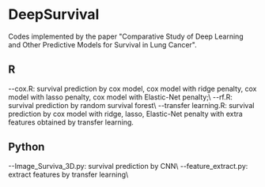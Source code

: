 # DeepSurvival
Codes implemented by the paper "Comparative Study of Deep Learning and Other Predictive Models for Survival in Lung Cancer".

## R
--cox.R: survival prediction by cox model, cox model with ridge penalty, cox model with lasso penalty, cox model with Elastic-Net penalty;\\
--rf.R: survival prediction by random survival forest\\
--transfer learning.R: survival prediction by cox model with ridge, lasso, Elastic-Net penalty with extra features obtained by transfer learning.

## Python
--Image_Surviva_3D.py: survival prediction by CNN\\
--feature_extract.py: extract features by transfer learning\\
